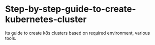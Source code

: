 # Step-by-step-guide-to-create-kubernetes-cluster
Its guide to create k8s clusters based on required environment, various tools.
